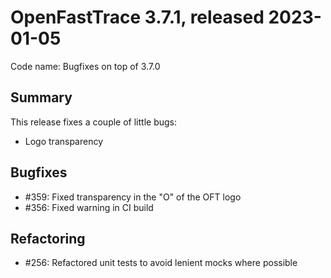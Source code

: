 # OpenFastTrace 3.7.1, released 2023-01-05

Code name: Bugfixes on top of 3.7.0

## Summary

This release fixes a couple of little bugs:

* Logo transparency

## Bugfixes

* #359: Fixed transparency in the "O" of the OFT logo
* #356: Fixed warning in CI build

## Refactoring

* #256: Refactored unit tests to avoid lenient mocks where possible

